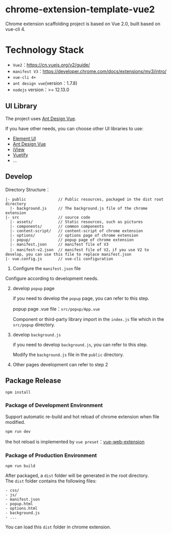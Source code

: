 <!-- TODO: 改成英文 readme -->
# chrome-extension-template-vue2

Chrome extension scaffolding project is based on Vue 2.0, built based on vue-cli 4.

# Technology Stack

- `Vue2`：https://cn.vuejs.org/v2/guide/
- `manifest V3`：https://developer.chrome.com/docs/extensions/mv3/intro/
- `vue-cli 4+`
- `ant design vue`(version：1.7.8)
- `nodejs` version：>= 12.13.0

## UI Library

The project uses [Ant Design Vue](https://1x.antdv.com/docs/vue/introduce-cn/).

If you have other needs, you can choose other UI libraries to use:

- [Element UI](https://element.eleme.cn/#/zh-CN/component/installation)
- [Ant Design Vue](https://1x.antdv.com/docs/vue/introduce-cn/)
- [iView](http://v4.iviewui.com/docs/introduce)
- [Vuetify](https://vuetifyjs.com/en/getting-started/installation/#vue-cli-install)
- ...

## Develop

Directory Structure：

```
|- public              // Public resources, packaged in the dist root directory
  |- background.js     // The background.js file of the chrome extension
|- src                 // source code
  |- assets/           // Static resources, such as pictures
  |- components/       // common components
  |- content-script/   // content-script of chrome extension
  |- options/          // options page of chrome extension
  |- popup/            // popup page of chrome extension
  |- manifest.json     // manifest file of V3
  |- manifest-v2.json  // manifest file of V2，if you use V2 to develop, you can use this file to replace manifest.json
|- vue.config.js       // vue-cli configuration
```

1. Configure the `manifest.json` file

Configure according to development needs.

2. develop `popup` page

   if you need to develop the `popup` page, you can refer to this step.

   popup page .vue file：`src/popup/App.vue`

   Component or third-party library import in the `index.js` file which in the `src/popup` directory.

3. develop `background.js`

   if you need to develop `background.js`, you can refer to this step.

   Modify the `background.js` file in the `public` directory.

4. Other pages development can refer to step 2

## Package Release

```
npm install
```

### Package of Development Environment

Support automatic re-build and hot reload of chrome extension when file modified.

```
npm run dev
```

the hot reload is implemented by  `vue preset`：[vue-web-extension](https://github.com/Kocal/vue-web-extension) 

### Package of Production Environment

```
npm run build
```

After packaged, a `dist` folder will be generated in the root directory.<br>
The `dist` folder contains the following files:

```
- css/
- js/
- manifest.json
- popup.html
- options.html
- background.js
- ...
```

You can load this `dist` folder in chrome extension.
